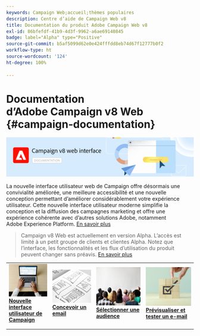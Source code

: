 ```yaml
---
keywords: Campaign Web;accueil;thèmes populaires
description: Centre d’aide de Campaign Web v8
title: Documentation du produit Adobe Campaign Web v8
exl-id: 86bfefdf-41b9-4d3f-9962-a6ae69140845
badge: label="Alpha" type="Positive"
source-git-commit: b5af5099d62e0e424fffdd8eb74d67f12777b0f2
workflow-type: ht
source-wordcount: '124'
ht-degree: 100%

---
```


# Documentation d’Adobe Campaign v8 Web {#campaign-documentation}

![](assets/do-not-localize/banner-documentationv8.png)

La nouvelle interface utilisateur web de Campaign offre désormais une convivialité améliorée, une meilleure accessibilité et une nouvelle conception permettant d’améliorer considérablement votre expérience utilisateur. Cette nouvelle interface utilisateur moderne simplifie la conception et la diffusion des campagnes marketing et offre une expérience cohérente avec d’autres solutions Adobe, notamment Adobe Experience Platform. [En savoir plus](get-started/get-started.md)

>Campaign v8 Web est actuellement en version Alpha. L’accès est limité à un petit groupe de clients et clientes Alpha. Notez que l’interface, les fonctionnalités et les flux d’utilisation du produit peuvent changer sans préavis. [En savoir plus](rn/release-notes.md)


<table style="table-layout:fixed"><tr style="border: 0;">
<td>
<a href="get-started/user-interface.md">
<img alt="nouvelle interface utilisateur" src="assets/do-not-localize/email-create.jpeg">
</a>
<div><a href="get-started/user-interface.md"><strong>Nouvelle interface utilisateur de Campaign</strong>
</div>
<p>
</td>
<td>
<a href="content/create-email-content.md">
<img alt="Peu fréquent" src="assets/do-not-localize/email-design.jpg">
</a>
<div>
<a href="content/create-email-content.md"><strong>Concevoir un email</strong></a>
</div>
<p></td>
<td>
<a href="audience/about-audiences.md">
<img alt="Audiences" src="assets/do-not-localize/email-audience.jpg">
</a>
<div>
<a href="audience/about-audiences.md"><strong>Sélectionner une audience</strong></a>
</div>
<p>
</td>
<td>
<a href="preview-test/proofs.md">
<img alt="Validation" src="assets/do-not-localize/email-preview.jpg">
</a>
<div>
<a href="preview-test/proofs.md"><strong>Prévisualiser et tester un e-mail</strong></a>
</div>
<p>
</td>
</tr></table>
